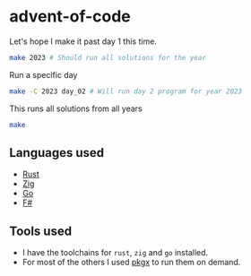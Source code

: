 # advent-of-code

Let's hope I make it past day 1 this time.

```bash
make 2023 # Should run all solutions for the year
```

Run a specific day

```bash
make -C 2023 day_02 # Will run day 2 program for year 2023
```

This runs all solutions from all years

```bash
make
```

## Languages used

- [Rust](https://www.rust-lang.org/)
- [Zig](https://ziglang.org/)
- [Go](https://go.dev)
- [F#](https://fsharp.org/)

## Tools used

- I have the toolchains for `rust`, `zig` and `go` installed.
- For most of the others I used [pkgx](https://pkgx.sh/) to run them on demand.
